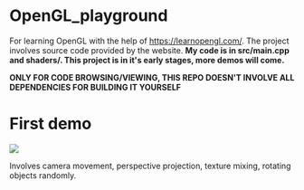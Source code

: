 # OpenGL_playground
For learning OpenGL with the help of https://learnopengl.com/. The project involves source code provided by the website. **My code is in src/main.cpp and shaders/. This project is in it's early stages, more demos will come.**

**ONLY FOR CODE BROWSING/VIEWING, THIS REPO DOESN'T INVOLVE ALL DEPENDENCIES FOR BUILDING IT YOURSELF**

# First demo
![](https://github.com/Willecode/OpenGL_playground/blob/300d6c4c5e4c979e3984dc671672613facb80b16/movement_demo.gif)

Involves camera movement, perspective projection, texture mixing, rotating objects randomly.
